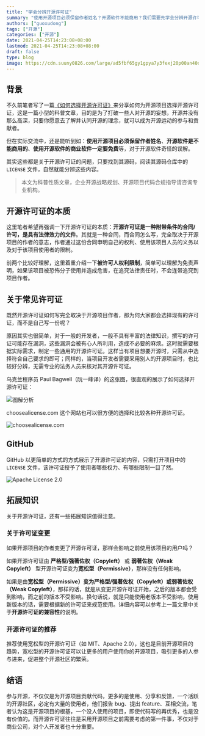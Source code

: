 ```yaml
---
title: "学会分辨开源许可证"
summary: "使用开源项目必须保留作者姓名？开源软件不能商用？我们需要先学会分辨开源许可证"
authors: ["guoxudong"]
tags: ["开源"]
categories: ["开源"]
date: 2021-04-25T14:23:08+08:00
lastmod: 2021-04-25T14:23:08+08:00
draft: false
type: blog
image: https://cdn.suuny0826.com/large/ad5fbf65gy1gpya7y3fexj20p00an40o.jpg
---
```

## 背景

不久前笔者写了一篇[《如何选择开源许可证》](../open-source-license/)来分享如何为开源项目选择开源许可证，这是一篇小型的科普文章，目的是为了打破一些人对开源的妄想，开源并没有那么高深，只要你愿意去了解并认同开源的理念，就可以成为开源运动的参与和贡献者。

但在实际交流中，还是能听到如：**使用开源项目必须保留作者姓名**、**开源软件是不能商用的**、**使用开源软件的商业软件一定要免费**等，对于开源软件奇怪的误解。

其实这些都是关于开源许可证的问题，只要找到其源码，阅读其源码仓库中的 `LICENSE` 文件，自然就能分辨这些内容。

>本文为科普性质文章，企业开源战略规划、开源项目代码合规指导请咨询专业机构。

## 开源许可证的本质

这里笔者希望再强调一下开源许可证的本质：**开源许可证是一种附带条件的合同/许可，是具有法律效力的文件**。其就是一种合同，而合同怎么写，完全取决于开源项目的作者的意志，作者通过这份合同申明自己的权利、使用该项目人员的义务以及对于该项目使用者的限制。

前两个比较好理解，这里着重介绍一下**被许可人权利限制**，简单可以理解为免责声明，如果该项目被恐怖分子使用并造成危害，在追究法律责任时，不会连带追究到项目作者。

## 关于常见许可证

既然开源许可证如何写完全取决于开源项目作者，那为何大家都会选择现有的许可证，而不是自己写一份呢？

原因其实也很简单，对于一般的开发者，一般不具有丰富的法律知识，撰写的许可证可能存在漏洞，这些漏洞会被有心人所利用，造成不必要的麻烦。这时就需要根据实际需求，制定一些通用的开源许可证。这样当有项目想要开源时，只需从中选择符合自己要求的即可；同样的，当项目开发者需要采用别人的开源项目时，也比较好分辨，无需专业的法务人员来核对其开源许可证。

乌克兰程序员 Paul Bagwell（阮一峰译）的这张图，很直观的展示了如何选择开源许可证：

![图解分析](https://cdn.suuny0826.com/large/ad5fbf65gy1gp0lcmehjqj20m80dw3zd.jpg)

choosealicense.com 这个网站也可以很方便的选择和比较各种开源许可证。

![choosealicense.com](https://cdn.suuny0826.com/large/ad5fbf65gy1gpw0c9wjixj21qy1isn6a.jpg)

## GitHub

GitHub 以更简单的方式的方式展示了开源许可证的内容，只需打开项目中的 `LICENSE` 文件，该许可证授予了使用者哪些权力、有哪些限制一目了然。

![Apache License 2.0](https://cdn.suuny0826.com/large/ad5fbf65gy1gpw06p16zlj21xi0fsgor.jpg)

## 拓展知识

关于开源许可证，还有一些拓展知识值得注意。

### 关于许可证变更

如果开源项目的作者变更了开源许可证，那样会影响之前使用该项目的用户吗？

如果开源许可证由 **严格型/强著佐权（Copyleft）** 或 **弱著佐权（Weak Copyleft）** 型开源许可证变为**宽松型（Permissive）**，那样没有任何影响。

如果是由**宽松型（Permissive）**变为**严格型/强著佐权（Copyleft）**或**弱著佐权（Weak Copyleft）**，那样的话，就是从变更开源许可证开始，之后的版本都会受到影响，而之前的版本不受影响。换句话说，就是只能使用老版本不受影响，使用新版本的话，需要根据新的许可证来规范使用。详细内容可以参考上一篇文章中关于**开源许可证的兼容性**的说明。

### 开源许可证的推荐

推荐使用宽松型的开源许可证（如 MIT、Apache 2.0），这也是目前开源项目的趋势，宽松型的开源许可证可以让更多的用户使用你的开源项目，吸引更多的人参与进来，促进整个开源社区的繁荣。

## 结语

参与开源，不仅仅是为开源项目贡献代码，更多的是使用、分享和反馈，一个活跃的开源社区，必定有大量的使用者，他们报告 bug、提出 feature、互相交流，笔者认为这是开源项目的根基，一个没人使用的项目，即使代码写的再优秀，也是没有价值的。而开源许可证往往是采用开源项目之前需要考虑的第一件事，不仅对于商业公司，对个人开发者也十分重要。
